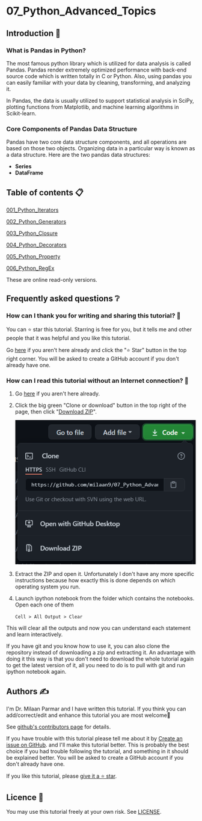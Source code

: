 # 07_Python_Advanced_Topics


## Introduction 👋

### What is Pandas in Python?
The most famous python library which is utilized for data analysis is called Pandas. Pandas render extremely optimized performance with back-end source code which is written totally in C or Python. Also, using pandas you can easily familiar with your data by cleaning, transforming, and analyzing it.

In Pandas, the data is usually utilized to support statistical analysis in SciPy, plotting functions from Matplotlib, and machine learning algorithms in Scikit-learn.

### Core Components of Pandas Data Structure
Pandas have two core data structure components, and all operations are based on those two objects. Organizing data in a particular way is known as a data structure. Here are the two pandas data structures:

* **Series**
* **DataFrame**


## Table of contents 📋


[001_Python_Iterators](https://github.com/milaan9/07_Python_Advanced_Topics/blob/main/001_Python_Iterators.ipynb)


[002_Python_Generators](https://github.com/milaan9/07_Python_Advanced_Topics/blob/main/002_Python_Generators.ipynb)


[003_Python_Closure](https://github.com/milaan9/07_Python_Advanced_Topics/blob/main/003_Python_Closure.ipynb)


[004_Python_Decorators](https://github.com/milaan9/07_Python_Advanced_Topics/blob/main/004_Python_Decorators.ipynb)


[005_Python_Property](https://github.com/milaan9/07_Python_Advanced_Topics/blob/main/005_Python_Property.ipynb)


[006_Python_RegEx](https://github.com/milaan9/07_Python_Advanced_Topics/blob/main/006_Python_RegEx.ipynb)


These are online read-only versions.


## Frequently asked questions ❔

### How can I thank you for writing and sharing this tutorial? 🌷

You can ⭐ star this tutorial. Starring is free for you, but it tells me and other people that it was helpful and you like this tutorial.

Go [here](https://github.com/milaan9/07_Python_Advanced_Topics) if you aren't here already and click the "⭐ Star" button in the top right corner. You will be asked to create a GitHub account if you don't already have one.

### How can I read this tutorial without an Internet connection? 🤔

1. Go [here](https://github.com/milaan9/10_Python_Pandas_Module) if you aren't here already.
    
2. Click the big green "Clone or download" button in the top right of the page, then click "[Download ZIP](https://github.com/milaan9/07_Python_Advanced_Topics/archive/refs/heads/main.zip)".

    ![Download ZIP](img/dnld_rep.png)

3. Extract the ZIP and open it. Unfortunately I don't have any more specific instructions because how exactly this is done depends on which operating system you run.
    
4. Launch ipython notebook from the folder which contains the notebooks. Open each one of them
  
    `Cell > All Output > Clear`
    
This will clear all the outputs and now you can understand each statement and learn interactively.

If you have git and you know how to use it, you can also clone the repository instead of downloading a zip and extracting it. An advantage with doing it this way is that you don't need to download the whole tutorial again to get the latest version of it, all you need to do is to pull with git and run ipython notebook again.


## Authors ✍️

I'm Dr. Milaan Parmar and I have written this tutorial. If you think you can add/correct/edit and enhance this tutorial you are most welcome🙏

See [github's contributors page](https://github.com/milaan9/07_Python_Advanced_Topics/graphs/contributors) for details.

If you have trouble with this tutorial please tell me about it by [Create an issue on GitHub](https://github.com/milaan9/10_Python_Pandas_Module/issues/new). and I'll make this tutorial better. This is probably the best choice if you had trouble following the tutorial, and something in it should be explained better. You will be asked to create a GitHub account if you don't already have one.

If you like this tutorial, please [give it a ⭐ star](https://github.com/milaan9/07_Python_Advanced_Topics).


## Licence 📜

You may use this tutorial freely at your own risk. See [LICENSE](./LICENSE).

